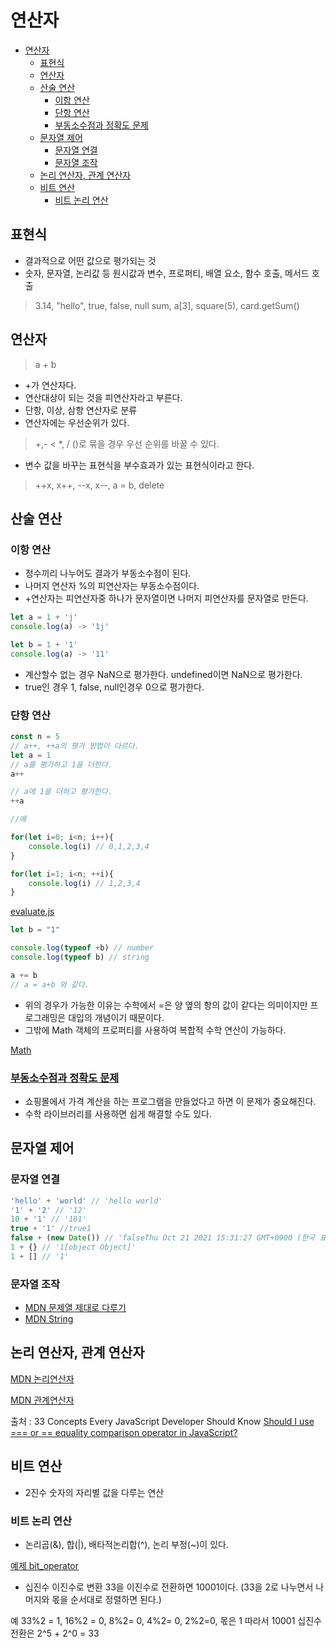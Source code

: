 # 연산자

- [연산자](#연산자)
  - [표현식](#표현식)
  - [연산자](#연산자-1)
  - [산술 연산](#산술-연산)
    - [이항 연산](#이항-연산)
    - [단항 연산](#단항-연산)
    - [부동소수점과 정확도 문제](#부동소수점과-정확도-문제)
  - [문자열 제어](#문자열-제어)
    - [문자열 연결](#문자열-연결)
    - [문자열 조작](#문자열-조작)
  - [논리 연산자, 관계 연산자](#논리-연산자-관계-연산자)
  - [비트 연산](#비트-연산)
    - [비트 논리 연산](#비트-논리-연산)

## 표현식

- 결과적으로 어떤 값으로 평가되는 것
- 숫자, 문자열, 논리값 등 원시값과 변수, 프로퍼티, 배열 요소, 함수 호출, 메서드 호출

> 3.14, "hello", true, false, null
> sum, a[3], square(5), card.getSum()

## 연산자  

> a + b

- +가 연산자다. 
- 연산대상이 되는 것을 피연산자라고 부른다. 
- 단항, 이상, 삼항 연산자로 분류
- 연산자에는 우선순위가 있다. 

> +,- < *, /
> ()로 묶을 경우 우선 순위를 바꿀 수 있다. 

- 변수 값을 바꾸는 표현식을 부수효과가 있는 표현식이라고 한다. 

> ++x, x++, --x, x--, a = b, delete

## 산술 연산 

### 이항 연산

- 정수끼리 나누어도 결과가 부동소수점이 된다. 
- 나머지 연산자 %의 피연산자는 부동소수점이다.
- +연산자는 피연산자중 하나가 문자열이면 나머지 피연산자를 문자열로 만든다.

```javascript
let a = 1 + 'j' 
console.log(a) -> '1j'

let b = 1 + '1'
console.log(a) -> '11'
```

- 계산할수 없는 경우 NaN으로 평가한다. undefined이면 NaN으로 평가한다.
- true인 경우 1, false, null인경우 0으로 평가한다.

### 단항 연산

```javascript
const n = 5
// a++, ++a의 평가 방법이 다르다. 
let a = 1
// a를 평가하고 1을 더한다.
a++ 

// a에 1을 더하고 평가한다.
++a

//예

for(let i=0; i<n; i++){
    console.log(i) // 0,1,2,3,4
}

for(let i=1; i<n; ++i){
    console.log(i) // 1,2,3,4
}
```

[evaluate.js](./evaluate.js)

```javascript
let b = "1"

console.log(typeof +b) // number
console.log(typeof b) // string
```

```javascript
a += b 
// a = a+b 와 같다.
```

- 위의 경우가 가능한 이유는 수학에서 =은 양 옆의 항의 값이 같다는 의미이지만 프로그래밍은 대입의 개념이기 때문이다. 
- 그밖에 Math 객체의 프로퍼티를 사용하여 복합적 수학 연산이 가능하다. 
  
[Math](https://developer.mozilla.org/ko/docs/Web/JavaScript/Reference/Global_Objects/Math)

### [부동소수점과 정확도 문제](https://bigtop.tistory.com/47)

- 쇼핑몰에서 가격 계산을 하는 프로그램을 만들었다고 하면 이 문제가 중요해진다. 
- 수학 라이브러리를 사용하면 쉽게 해결할 수도 있다. 

## 문자열 제어

### 문자열 연결

```javascript
'hello' + 'world' // 'hello world'
'1' + '2' // '12'
10 + '1' // '101'
true + '1' //true1
false + (new Date()) // 'falseThu Oct 21 2021 15:31:27 GMT+0900 (한국 표준시)'
1 + {} // '1[object Object]'
1 + [] // '1'
```

### 문자열 조작

- [MDN 문제열 제대로 다루기](https://developer.mozilla.org/ko/docs/Learn/JavaScript/First_steps/Useful_string_methods)
- [MDN String](https://developer.mozilla.org/ko/docs/Web/JavaScript/Reference/Global_Objects/String)

## 논리 연산자, 관계 연산자

[MDN 논리연산자](https://developer.mozilla.org/ko/docs/Web/JavaScript/Guide/Expressions_and_Operators#logical_operators)

[MDN 관계연산자](https://developer.mozilla.org/ko/docs/Web/JavaScript/Guide/Expressions_and_Operators#relational_operators)

출처 : 33 Concepts Every JavaScript Developer Should Know
[Should I use === or == equality comparison operator in JavaScript?](https://bytearcher.com/articles/equality-comparison-operator-javascript/)

## 비트 연산

- 2진수 숫자의 자리별 값을 다루는 연산
  
### 비트 논리 연산

- 논리곱(&), 합(|), 배타적논리합(^), 논리 부정(~)이 있다.

[예제 bit_operator](bit_operator.js)

- 십진수 이진수로 변환
33을 이진수로 전환하면 10001이다. (33을 2로 나누면서 나머지와 몫을 순서대로 정렬하면 된다.)

예 33%2 = 1, 16%2 = 0, 8%2= 0, 4%2= 0, 2%2=0, 몫은 1
따라서 10001
십진수 전환은 2^5 + 2^0 = 33


